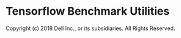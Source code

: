 
# Tensorflow Benchmark Utilities

Copyright (c) 2018 Dell Inc., or its subsidiaries. All Rights Reserved.
